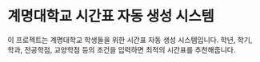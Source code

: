 # 계명대학교 시간표 자동 생성 시스템

이 프로젝트는 계명대학교 학생들을 위한 시간표 자동 생성 시스템입니다. 학년, 학기, 학과, 전공학점, 교양학점 등의 조건을 입력하면 최적의 시간표를 추천해줍니다.


 
